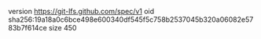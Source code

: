 version https://git-lfs.github.com/spec/v1
oid sha256:19a18a0c6bce498e600340df545f5c758b2537045b320a06082e5783b7f614ce
size 450
